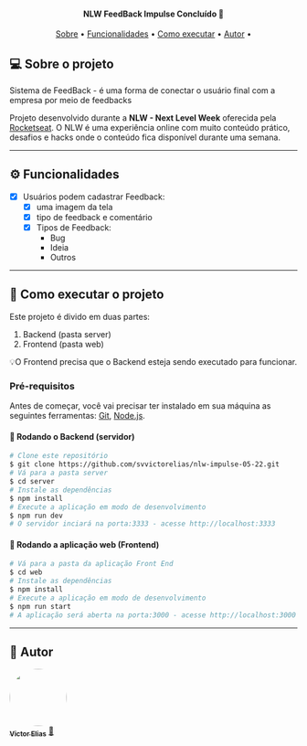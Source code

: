 <h4 align="center"> 
	 NLW FeedBack Impulse Concluído 🚀
</h4>

<p align="center">
 <a href="#-sobre-o-projeto">Sobre</a> •
 <a href="#-funcionalidades">Funcionalidades</a> •
 <a href="#-como-executar-o-projeto">Como executar</a> • 
 <a href="#-autor">Autor</a> • 
</p>


## 💻 Sobre o projeto

Sistema de FeedBack - é uma forma de conectar o usuário final com a empresa por meio de feedbacks


Projeto desenvolvido durante a **NLW - Next Level Week** oferecida pela [Rocketseat](https://rocketseat.com.br).
O NLW é uma experiência online com muito conteúdo prático, desafios e hacks onde o conteúdo fica disponível durante uma semana.

---

## ⚙️ Funcionalidades

- [x] Usuários podem cadastrar Feedback:
  - [x] uma imagem da tela
  - [x] tipo de feedback e comentário
  - [x] Tipos de Feedback: 
    - Bug
    - Ideia
    - Outros

---

## 🚀 Como executar o projeto

Este projeto é divido em duas partes:
1. Backend (pasta server) 
2. Frontend (pasta web)


💡O Frontend precisa que o Backend esteja sendo executado para funcionar.

### Pré-requisitos

Antes de começar, você vai precisar ter instalado em sua máquina as seguintes ferramentas:
[Git](https://git-scm.com), [Node.js](https://nodejs.org/en/). 


#### 🎲 Rodando o Backend (servidor)

```bash
# Clone este repositório
$ git clone https://github.com/svvictorelias/nlw-impulse-05-22.git
# Vá para a pasta server
$ cd server
# Instale as dependências
$ npm install
# Execute a aplicação em modo de desenvolvimento
$ npm run dev
# O servidor inciará na porta:3333 - acesse http://localhost:3333 
```

#### 🧭 Rodando a aplicação web (Frontend)

```bash
# Vá para a pasta da aplicação Front End
$ cd web
# Instale as dependências
$ npm install
# Execute a aplicação em modo de desenvolvimento
$ npm run start
# A aplicação será aberta na porta:3000 - acesse http://localhost:3000
```

---
## 🦸 Autor

<a href="https://www.linkedin.com/in/svvictorelias/">
 <img style="border-radius: 50%;" src="https://avatars.githubusercontent.com/u/98238941?v=4" width="100px;" alt=""/>
 <br />
 <sub><b>Victor Elias</b></sub></a> <a href="https://www.linkedin.com/in/svvictorelias/" title="Rocketseat">🚀</a>
 <br />